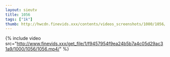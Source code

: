 ```yaml
--- 
layout: sieutv
title: 1056
tags: ["1k"]
thumb: http://hwcdn.finevids.xxx/contents/videos_screenshots/1000/1056/preview.mp4.jpg
---
```

{% include video src="http://www.finevids.xxx/get_file/1/f9457954f9ea24b5b7a4c05d29ac31a9/1000/1056/1056.mp4/" %} 
